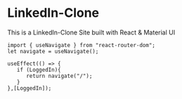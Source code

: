 # LinkedIn-Clone
This is a LinkedIn-Clone Site built with React &amp; Material UI

```
import { useNavigate } from "react-router-dom";
let navigate = useNavigate();

useEffect(() => {
   if (LoggedIn){
      return navigate("/");
   }
},[LoggedIn]);

```